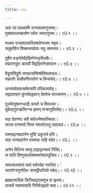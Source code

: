 ```yaml
---
title: ०९०

---
```

अतः परं प्रवक्ष्यामि रत्नाचलमनुत्तमम्।  
मुक्ताफलसहस्रेण पर्वतः स्यादनुत्तमः।। ९0.१ ।।  
  
मध्यमः पञ्चशतकस्त्रिशतेनाधमः स्मृतः।  
चतुर्थांशेन विष्कम्भपर्वताः स्युः समन्ततः।। ९0.२ ।।  
  
पूर्वेण वज्रगोमेदैर्दक्षिणेनेन्द्रनीलकैः।  
पद्मरागयुतः कार्य्यो विद्वद्भिर्गन्दमादनः।। ९0.३ ।।  
  
वैढूर्य्यविद्रुमैः पश्चात्सम्मिश्रोविमलाचलः।  
पद्मरागैः ससौवर्णैरुत्तरेण च विन्यसेत्।। ९0.४ ।।  
  
धान्यपर्वतवत्सर्वमत्रापि परिकल्पयेत्।  
तद्वदावाहनं कुर्य्याद्‌वृक्षान्‌ देवांश्च काञ्चनान्।। ९0.५ ।।  
  
पूजयेत्पुष्पगन्धाद्यैः प्रभाते च विमत्सरः।  
पूर्ववद्‌गुरुऋत्विग्भ्य इमान् मन्त्रानुदीरयेत्।। ९0.६ ।।  
  
यदा देवगणाः सर्वे सर्वरत्नेष्ववस्थिताः।  
त्वञ्च रत्नमयो नित्यं नमस्तेऽस्तु सदाचल।। ९0.७ ।।  
  
यस्माद्रत्नप्रदानेन तुष्टिं प्रकुरुते हरिः।  
सदा रत्नप्रदानेन तस्मान्नः पाहि पर्वत।। ९0.८ ।।  
  
अनेन विधिना यस्तु दद्याद्रत्नमयं गिरिम्।  
स याति विष्णुसालोक्यममरेश्वरपूजितः।। ९0.९ ।।  
  
यावत्कल्पशतं साग्रं वसेच्चेह नराधिप। ‘  
रूपारोग्यगुणोपेतः सप्तद्वीपाधिपो भवेत्।। ९0.१0 ।।  
  
ब्रह्महत्यादिकं किञ्चिद्यदत्रामुत्र वा कृतम्।  
तत्सर्वं नाशमायाति गिरिर्वज्रहतो यथा।। ९0.११ ।।
